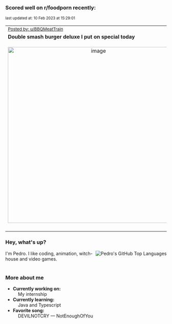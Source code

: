 ### Scored well on r/foodporn recently:

<p align="left"><sub>last updated at: 10 Feb 2023 at 15:29:01</sub></p>

|   |
| --- |
| <sub>[Posted by: u/BBQMeatTrain][source]</sub> |
| **Double smash burger deluxe I put on special today** | 
|<p align="center"> <img alt="image" src="https://i.redd.it/ajwd1lkzz1ha1.jpg" width="550" /> </p>|
|   |

### Hey, what's up?
<img align="right" alt="Pedro's GitHub Top Languages" src="https://github-readme-stats.vercel.app/api/top-langs/?username=PedrosUsername&exclude_repo=HW2&layout=compact" />

I'm Pedro. I like coding, animation, witch-house and video games.<br><br>

### More about me
- **Currently working on:**  
&nbsp;&nbsp;&nbsp;&nbsp;My internship
- **Currently learning:**  
&nbsp;&nbsp;&nbsp;&nbsp;Java and Typescript
- **Favorite song:**  
&nbsp;&nbsp;&nbsp;&nbsp;DEVILNOTCRY — NotEnoughOfYou<br><br>

  



  
  
  
[linkedin]: https://linkedin.com/in/pedro-h-r-gomes-8a487b14a/
[gmail]: mailto:pilique11@gmail.com
[source]: https://reddit.com/r/FoodPorn/comments/10x7jl2/double_smash_burger_deluxe_i_put_on_special_today/
[redditAPI]: https://www.reddit.com/dev/api/